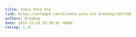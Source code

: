 ```yaml
---
title: Indie Pale Ale
link: https://untappd.com/b/indie-pale-ale-brewdog/2467430
authors: BrewDog
date: 2018-12-29 20:59:19 +0000
rating: 3.25
---
```

